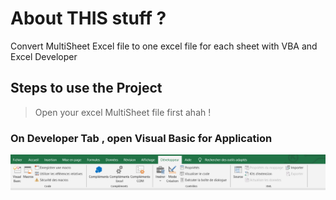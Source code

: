 # About THIS stuff ? 
Convert MultiSheet Excel file to one excel file for each sheet with VBA and Excel Developer

## Steps to use the Project 

> Open your excel MultiSheet file first ahah !

### On Developer Tab , open Visual Basic for Application

![Developer Tab in Exel](/assets/img/excel-dev.png)
